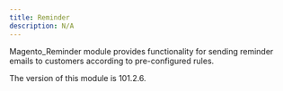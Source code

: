 ```yaml
---
title: Reminder
description: N/A
---
```


Magento_Reminder module provides functionality for sending reminder emails to customers according to pre-configured rules.

<InlineAlert slots="text" />
The version of this module is 101.2.6.
